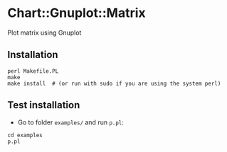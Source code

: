 # Chart::Gnuplot::Matrix

Plot matrix using Gnuplot

## Installation

```
perl Makefile.PL
make
make install  # (or run with sudo if you are using the system perl)
```

## Test installation

- Go to folder `examples/` and run `p.pl`:

```
cd examples
p.pl
```
